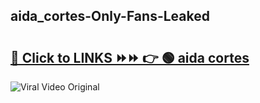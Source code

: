 
 ## aida_cortes-Only-Fans-Leaked

# <h2><a href="https://clipsfans.com/aida_cortes&ref=git">🔗 Click to LINKS ⏩⏩ 👉 🟢 aida cortes </a></h2>

<a href="https://clipsfans.com/aida_cortes&ref=git" rel="nofollow" data-target="animated-image.originalLink"><img src="https://i.ibb.co.com/xMMVF88/686577567.gif" alt="Viral Video Original" style="max-width: 100%; display: inline-block;" data-target="animated-image.originalImage"></a>
